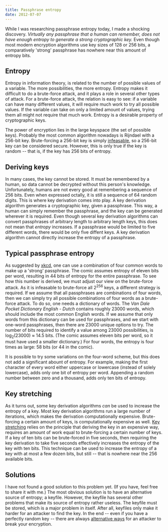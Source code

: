 ```yaml
---
title: Passphrase entropy
date: 2012-07-07
---
```


While I was researching passphrase entropy today, I made a shocking discovery.
_Virtually any passphrase that a human can remember,
does not have enough entropy to generate a strong cryptographic key._
Even though most modern encryption algorithms use key sizes of 128 or 256 bits,
a comparatively 'strong' passphrase has nowhere near this amount
of entropy bits.

<!--more-->

Entropy
-------
Entropy in information theory, is related to the number of possible values
of a variable. The more possibilities, the more entropy.
Entropy makes it difficult to do a brute-force attack, and it plays a role
in several other types of attack. For a brute-force attack, the relation
is easy to see: if a variable can have many different values, it will
require much work to try all possible values. If the variable can take on
only a limited amount of values, trying them all might not require
that much work. Entropy is a desirable property of cryptographic keys.

The power of encryption lies in the large keyspace (the set of possible
keys). Probably the most common algorithm nowadays is Rijndael with a 256-bit key.
Brute-forcing a 256-bit key is simply
[infeasable](http://crypto.stackexchange.com/questions/1145/how-much-would-it-cost-in-u-s-dollars-to-brute-force-a-256-bit-key-in-a-year),
so a 256-bit key can be considered secure. However, this is
only true if the key is random -- that is, if the key
has 256 bits of entropy.

Deriving keys
-------------
In many cases, the key cannot be stored. It must be remembered by a human,
so data cannot be decrypted without this person's knowledge. Unfortunately,
humans are not every good at remembering a sequence of 256 bits.
Even when expressed octally, it is still a sequence of 64 random digits.
This is where key derivation comes into play. A key derivation algorithm
generates a cryptographic key, given a passphrase. This way, a human
can simply remember the passphrase,
and the key can be generated wherever it is required.
Even though several key derivation algorithms can convert passphrases of
arbitrary length to arbitrary length keys, this does not mean that
_entropy_ increases. If a passphrase would be limited to five different
words, there would be only five diffent keys. A key derivation algorithm
cannot directly increase the entropy of a passphrase.

Typical passphrase entropy
--------------------------
As suggested by [xkcd](https://xkcd.com/936/), one can use a combination
of four common words to make up a 'strong' passphrase. The comic assumes
entropy of eleven bits per word, resulting in 44 bits of entropy
for the entire passphrase. To see how this number is derived,
we must adjust our view on the brute-force attack. As it is infeasable
to brute-force all 2<sup>256</sup> keys, a different strategy is required.
If we assume that all passphrases are combinations of four words,
then we can simply try all possible combinations of four words as a
brute-force attack. To do so, one needs a dictionary of words.
The _Van Dale Pocket Dictionary English - Dutch_ contains roughly 23000 words,
which should include the most common English words. If we assume that only
words from this dictionary can be used for passphrases, and we start with
one-word passphrases, then there are 23000 unique options to try.
The number of bits required to identify a value among 23000 possibilities,
is log<sub>2</sub>(23000) ≈ 14.5 bits. (The comic assumes eleven bits per word,
so it must have used a smaller dictionary.) For four words,
the entropy is four times as large: 58 bits (or 44 in the comic).

It is possible to try some variations on the four-word scheme,
but this does not add a significant abount of entropy. For example,
making the first character of every word either uppercase or lowercase
(instead of solely lowercase), adds only one bit of entropy per word.
Appending a random number between zero and a thousand,
adds only ten bits of entropy.

Key stretching
--------------
As it turns out, some key derivation algorithms _can_ be used to increase
the entropy of a key. Most key derivation algorithms run a large number
of iterations, which makes the derivation computationally expensive.
Brute-forcing a certain amount of keys, is computationally expensive as well.
[Key stretching](https://www.schneier.com/paper-low-entropy.html)
relies on the principle that deriving the key in an expensive way,
requires an amount of work equal to brute-forcing a certain number of keys.
If a key of ten bits can be brute-forced in five seconds, then requiring
the key derivation to take five seconds effectively increases the entropy of the key
with ten bits. This technique can be used to increase the entropy
of a key with at most a few dozen bits, but still
-- that is nowhere near the 256 available bits.

Solutions
---------
I have not found a good solution to this problem yet.
(If you have, feel free to share it with me.)
The most obvious solution is to have an alternative source of entropy; a keyfile.
However, the keyfile has several other problems that make its source of entropy rather useless.
The keyfile must be stored, which is a major problem in itself.
After all, keyfiles only make it harder for an attacker to find the key.
In the end -- even if you have a perfectly random key --
there are always [alternative ways](https://xkcd.com/538/) for an attacker
to break your encryption.
